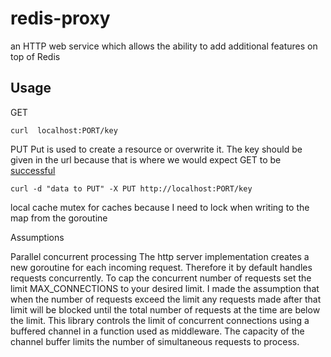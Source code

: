 # redis-proxy
an HTTP web service which allows the ability to add additional features on top of Redis


## Usage

GET
```
curl  localhost:PORT/key
```


PUT
Put is used to create a resource or overwrite it. The key should be given in the url because that is where we would expect GET to be [successful](https://tools.ietf.org/html/rfc7231#section-4.3.4)
```
curl -d "data to PUT" -X PUT http://localhost:PORT/key
```


local cache
mutex for caches because I need to lock when writing to the map from the goroutine


Assumptions

Parallel concurrent processing
The http server implementation creates a new goroutine for each incoming request. Therefore it by default handles requests concurrently.
To cap the concurrent number of requests set the limit MAX_CONNECTIONS to your desired limit. I made the assumption that when the number of requests
exceed the limit any requests made after that limit will be blocked until the total number of requests at the time are below the limit. This library controls the limit of concurrent connections using a buffered channel in a function used as middleware. The capacity of the channel buffer limits the number of simultaneous requests to process.

